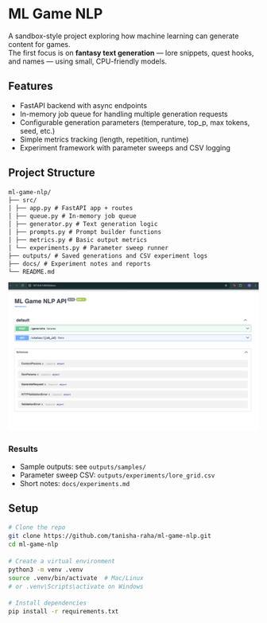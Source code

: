 # ML Game NLP

A sandbox-style project exploring how machine learning can generate content for games.  
The first focus is on **fantasy text generation** — lore snippets, quest hooks, and names — using small, CPU-friendly models.

## Features
- FastAPI backend with async endpoints
- In-memory job queue for handling multiple generation requests
- Configurable generation parameters (temperature, top_p, max tokens, seed, etc.)
- Simple metrics tracking (length, repetition, runtime)
- Experiment framework with parameter sweeps and CSV logging

## Project Structure
```
ml-game-nlp/
├── src/
│ ├── app.py # FastAPI app + routes
│ ├── queue.py # In-memory job queue
│ ├── generator.py # Text generation logic
│ ├── prompts.py # Prompt builder functions
│ ├── metrics.py # Basic output metrics
│ └── experiments.py # Parameter sweep runner
├── outputs/ # Saved generations and CSV experiment logs
├── docs/ # Experiment notes and reports
└── README.md
```

![API running](docs/api-swagger.png)


### Results
- Sample outputs: see `outputs/samples/`
- Parameter sweep CSV: `outputs/experiments/lore_grid.csv`
- Short notes: `docs/experiments.md`


## Setup
```bash
# Clone the repo
git clone https://github.com/tanisha-raha/ml-game-nlp.git
cd ml-game-nlp

# Create a virtual environment
python3 -m venv .venv
source .venv/bin/activate  # Mac/Linux
# or .venv\Scripts\activate on Windows

# Install dependencies
pip install -r requirements.txt

